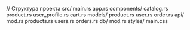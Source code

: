 // Структура проекта
src/
main.rs
app.rs
components/
catalog.rs
product.rs
user_profile.rs
cart.rs
models/
product.rs
user.rs
order.rs
api/
mod.rs
products.rs
users.rs
orders.rs
db/
mod.rs
styles/
main.css
